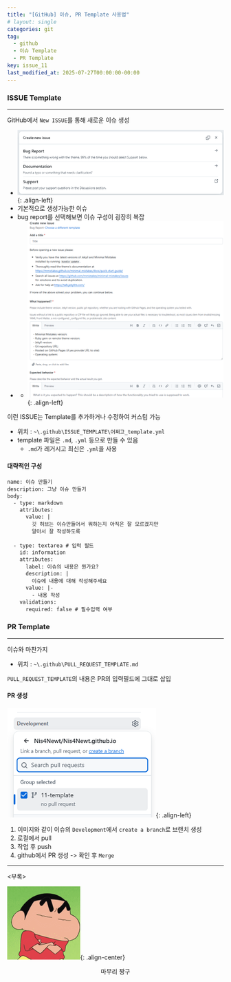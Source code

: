 ```yaml
---
title: "[GitHub] 이슈, PR Template 사용법"
# layout: single
categories: git
tag: 
  - github
  - 이슈 Template
  - PR Template
key: issue_11
last_modified_at: 2025-07-27T00:00:00-00:00
---
```


### ISSUE Template
---

GitHub에서 `New ISSUE`를 통해 새로운 이슈 생성
- ![img](../../assets/img/img_git_post/issue_11/git0.png){: .align-left}
- 기본적으로 생성가능한 이슈
- bug report를 선택해보면 이슈 구성이 굉장히 복잡
- - ![img](../../assets/img/img_git_post/issue_11/git1.png){: .align-left}

이런 ISSUE는 Template를 추가하거나 수정하여 커스텀 가능
- 위치 : `~\.github\ISSUE_TEMPLATE\어쩌고_template.yml`
- template 파일은 `.md`, `.yml` 등으로 만들 수 있음
   - `.md`가 레거시고 최신은 `.yml`을 사용

#### 대략적인 구성
```
name: 이슈 만들기
description: 그냥 이슈 만들기
body:
  - type: markdown
    attributes:
      value: |
        깃 허브는 이슈만들어서 뭐하는지 아직은 잘 모르겠지만
        알아서 잘 작성하도록

  - type: textarea # 입력 필드
    id: information
    attributes:
      label: 이슈의 내용은 뭔가요?
      description: |
        이슈에 내용에 대해 작성해주세요
      value: |-
        - 내용 작성
    validations:
      required: false # 필수입력 여부
```

### PR Template
---

이슈와 마찬가지
- 위치 : `~\.github\PULL_REQUEST_TEMPLATE.md`

`PULL_REQUEST_TEMPLATE`의 내용은 PR의 입력필드에 그대로 삽입

#### PR 생성

![img](../../assets/img/img_git_post/issue_11/git2.png){: .align-left}
1. 이미지와 같이 이슈의 `Development`에서 `create a branch`로 브랜치 생성
2. 로컬에서 pull
3. 작업 후 push
4. github에서 PR 생성 -> 확인 후 `Merge`

--- 

\<부록\>    

![img](../../assets/img/thumbnail/unity0.png){: .align-center}
<div align="center">  
  마무리 짱구
</div>